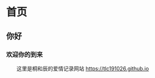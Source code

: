 # 首页
## 你好
### 欢迎你的到来
&emsp;&emsp;这里是桐和辰的爱情记录网站 <https://tlc191026.github.io>
<style>
    body {
        background-image: url('https://raw.githubusercontent.com/tlc191026/tlc191026.github.io/master/img/others/background.jpg');
        background-size: cover;
        background-position: center;
        background-repeat: no-repeat;
    }
</style>

